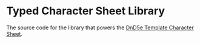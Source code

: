 # Typed Character Sheet Library

The source code for the library that powers the [DnD5e Template Character Sheet](https://docs.google.com/spreadsheets/d/1XqR0wXvLOc-dK16E2jXcqZth0A3-0aRnOrRixp2mYkQ/edit?usp=sharing).

